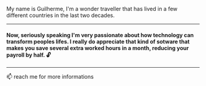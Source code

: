 My name is Guilherme, I'm a wonder traveller that has lived in a few different countries in the last two decades.
_______________________________________________________________________________________________
 

#### Now, seriously speaking I'm very passionate about how technology can transform peoples lifes. I really do appreciate that kind of sotware that makes you save several extra worked hours in a month, reducing your payroll by half.  :unlock:




____________________________________________________________________________________________________________________

📫 reach me for more informations



<!--
**ferreiraguidev/ferreiraguidev** is a ✨ _special_ ✨ repository because its `README.md` (this file) appears on your GitHub profile.

Here are some ideas to get you started:

- 🔭 I’m currently working on ...
- 🌱 I’m currently learning ...
- 👯 I’m looking to collaborate on ...
- 🤔 I’m looking for help with ...
- 💬 Ask me about ...
- 📫 How to reach me: ...
- 😄 Pronouns: ...
- ⚡ Fun fact: ...
-->
